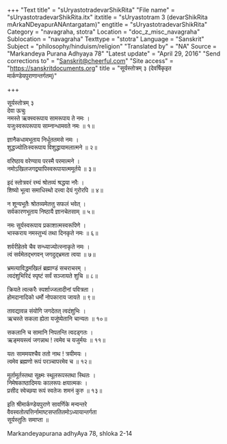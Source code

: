 +++
"Text title" = "sUryastotradevarShikRita"
"File name" = "sUryastotradevarShikRita.itx"
itxtitle = "sUryastotram 3 (devarShikRita mArkaNDeyapurANAntargatam)"
engtitle = "sUryastotradevarShikRita"
Category = "navagraha, stotra"
Location = "doc_z_misc_navagraha"
Sublocation = "navagraha"
Texttype = "stotra"
Language = "Sanskrit"
Subject = "philosophy/hinduism/religion"
"Translated by" = "NA"
Source = "Markandeya Purana Adhyaya 78"
"Latest update" = "April 29, 2016"
"Send corrections to" = "Sanskrit@cheerful.com"
"Site access" = "https://sanskritdocuments.org"
title = "सूर्यस्तोत्रम् ३ (देवर्षिकृइत मार्कण्डेयपुराणान्तर्गतम्)"

+++
  
 सूर्यस्तोत्रम् ३   
देवा ऊचुः  
नमस्ते ऋक्स्वरूपाय सामरूपाय ते नमः ।  
यजुःस्वरूपरूपाय साम्नान्धामवते नमः ॥ १॥  
  
ज्ञानैकधामभूताय निर्धूततमसे नमः ।  
शुद्धज्योतिःस्वरूपाय विशुद्धायामलात्मने ॥ २॥  
  
वरिष्ठाय वरेण्याय परस्मै परमात्मने ।  
नमोऽखिलजगद्व्यापिस्वरूपायात्ममूर्तये ॥ ३॥  
  
इदं स्तोत्रवरं रम्यं श्रोतव्यं श्रद्धया नरैः ।  
शिष्यो भूत्वा समाधिस्थो दत्त्वा देयं गुरोरपि ॥ ४॥  
  
न शून्यभूतैः श्रोतव्यमेतत्तु सफलं भवेत् ।  
सर्वकारणभूताय निष्ठायै ज्ञानचेतसाम् ॥ ५॥  
  
नमः सूर्यस्वरूपाय प्रकाशात्मस्वरूपिणे ।  
भास्कराय नमस्तुभ्यं तथा दिनकृते नमः ॥ ६॥  
  
शर्वरीहेतवे चैव सन्ध्याज्योत्स्नाकृते नमः ।  
त्वं सर्वमेतद्भगवन् जगदुद्भ्रमता त्वया ॥ ७॥  
  
भ्रमत्याविद्धमखिलं ब्रह्माण्डं सचराचरम् ।  
त्वदंशुभिरिदं स्पृष्टं सर्वं सञ्जायते शुचि ॥ ८॥  
  
क्रियते त्वत्करैः स्पर्शाज्जलादीनां पवित्रता ।  
होमदानादिको धर्मो नोपकाराय जायते ॥ ९॥  
  
तावद्यावन्न संयोगि जगदेतत् त्वदंशुभिः ।  
ऋचस्ते सकला ह्येता यजूंष्येतानि चान्यतः ॥ १०॥  
  
सकलानि च सामानि निपतन्ति त्वदड्गतः ।  
ऋङ्मयस्त्वं जगन्नाथ ! त्वमेव च यजुर्मयः ॥ ११॥  
  
यतः साममयश्चैव ततो नाथ ! त्रयीमयः ।  
त्वमेव ब्रह्मणो रूपं परञ्चापरमेव च ॥ १२॥  
  
मूर्तामूर्तस्तथा सूक्ष्मः स्थूलरूपस्तथा स्थितः ।  
निमेषकाष्ठादिमयः कालरूपः क्षयात्मकः ।  
प्रसीद स्वेच्छया रूपं स्वतेजः शमनं कुरु ॥ १३॥  
  
इति श्रीमार्कण्डेयपुराणे सावर्णिके मन्वन्तरे  
वैवस्वतोत्पत्तिर्नामाष्टसप्ततितमोऽध्यायान्तर्गता  
सूर्यस्तुतिः समाप्ता  ॥  
  
  
Markandeyapurana adhyAya 78, shloka 2-14  
  
